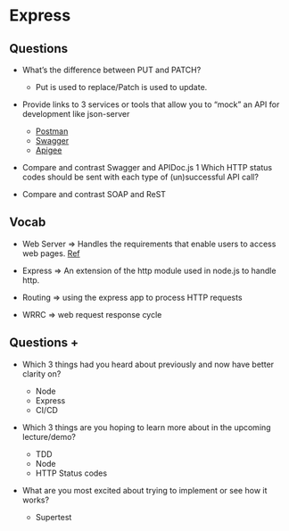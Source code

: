# Express

## Questions

- What’s the difference between PUT and PATCH?
  - Put is used to replace/Patch is used to update.

- Provide links to 3 services or tools that allow you to “mock” an API for development like json-server
  - [Postman](https://www.postman.com/)
  - [Swagger](https://swagger.io/)
  - [Apigee](https://cloud.google.com/apigee)

- Compare and contrast Swagger and APIDoc.js 1 Which HTTP status codes should be sent with each type of (un)successful API call?
- Compare and contrast SOAP and ReST

## Vocab 

- Web Server => Handles the requirements that enable users to access web pages. [Ref](https://developer.mozilla.org/en-US/docs/Learn/Common_questions/What_is_a_web_server)
- Express => An extension of the http module used in node.js to handle http.

- Routing => using the express app to process HTTP requests

- WRRC => web request response cycle

## Questions +

- Which 3 things had you heard about previously and now have better clarity on?
  - Node
  - Express
  - CI/CD

- Which 3 things are you hoping to learn more about in the upcoming lecture/demo?
  - TDD
  - Node
  - HTTP Status codes

- What are you most excited about trying to implement or see how it works?
  - Supertest
